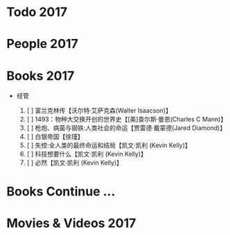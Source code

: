 # Todo 2017

# People 2017

# Books 2017

+ 经管

    1. [ ] 富兰克林传【沃尔特·艾萨克森(Walter Isaacson)】
    1. [ ] 1493：物种大交换开创的世界史【[美]查尔斯·曼恩(Charles C Mann)】
    1. [ ] 枪炮、病菌与钢铁:人类社会的命运【贾雷德·戴蒙德(Jared Diamond)】
    1. [ ] 白银帝国【徐瑾】
    1. [ ] 失控:全人类的最终命运和结局【凯文·凯利 (Kevin Kelly)】
    1. [ ] 科技想要什么【凯文·凯利 (Kevin Kelly)】
    1. [ ] 必然【凯文·凯利 (Kevin Kelly)】

# Books Continue ...

# Movies & Videos 2017

